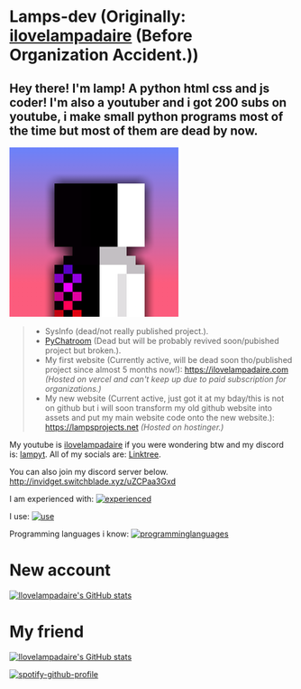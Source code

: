 # Lamps-dev (Originally: [ilovelampadaire](https://github.com/ilovelampadaire) (Before Organization Accident.))
## Hey there! I'm lamp! A python html css and js coder! I'm also a youtuber and i got 200 subs on youtube, i make small python programs most of the time but most of them are dead **by now**.
![Lamp's PFP](pfp.png)
> - SysInfo (dead/not really published project.).
> - [PyChatroom](https://github.com/ilovelampadaire/PY-Chatroom) (Dead but will be probably revived soon/pubished project but broken.).
> - My first website (Currently active, will be dead soon tho/published project since almost 5 months now!): https://ilovelampadaire.com _(Hosted on vercel and can't keep up due to paid subscription for organizations.)_
> - My new website (Current active, just got it at my bday/this is not on github but i will soon transform my old github website into assets and put my main website code onto the new website.): https://lampsprojects.net _(Hosted on hostinger.)_

My youtube is [ilovelampadaire](https://ilovelampadaire.com/youtube) if you were wondering btw and my discord is: [lampyt](https://discord.com/users/1056952213056004118).
All of my socials are: [Linktree](https://linktree.com/ilovelampadaireyt).

You can also join my discord server below.
http://invidget.switchblade.xyz/uZCPaa3Gxd

I am experienced with:
[![experienced](https://skillicons.dev/icons?i=github,gitlab,vercel,vscode,git,godot,raspberrypi)](https://skillicons.dev)

I use:
[![use](https://skillicons.dev/icons?i=ubuntu,windows)](https://skillicons.dev)

Programming languages i know:
[![programminglanguages](https://skillicons.dev/icons?i=html,css,js,svelte,python)](https://skillicons.dev)

# New account
[![Ilovelampadaire's GitHub stats](https://github-readme-stats.vercel.app/api?username=lamps-dev)](https://github.com/anuraghazra/github-readme-stats)

# My friend
[![Ilovelampadaire's GitHub stats](https://github-readme-stats.vercel.app/api?username=ponali)](https://github.com/anuraghazra/github-readme-stats)

[![spotify-github-profile](https://spotify-github-profile.kittinanx.com/api/view?uid=krz9x0njioc623yyhe4xmxcya&cover_image=true&theme=default&show_offline=false&background_color=121212&interchange=false&bar_color_cover=true)](https://spotify-github-profile.kittinanx.com/api/view?uid=krz9x0njioc623yyhe4xmxcya&redirect=true)
